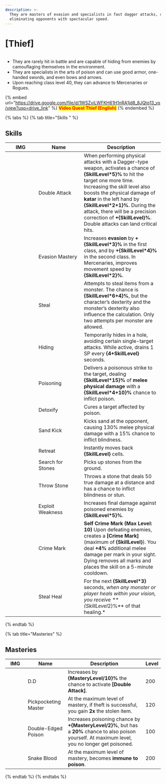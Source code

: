 ```yaml
---
description: >-
  They are masters of evasion and specialists in fast dagger attacks, capable of
  eliminating opponents with spectacular speed.
---
```


# \[Thief]

<figure><img src="../../.gitbook/assets/700px-1Gatuno.png" alt=""><figcaption></figcaption></figure>

* They are rarely hit in battle and are capable of hiding from enemies by camouflaging themselves in the environment.
* They are specialists in the arts of poison and can use good armor, one-handed swords, and even bows and arrows.
* Upon reaching class level 40, they can advance to Mercenaries or Rogues.

{% embed url="https://drive.google.com/file/d/1WSZviLWFKH61H1nRA1jd8_8JQtq13_vs/view?usp=drive_link" %}
<mark style="color:red;">**Video Quest Thief (English)**</mark>
{% endembed %}

{% tabs %}
{% tab title="Skills " %}
## **Skills**

<table><thead><tr><th width="84">IMG</th><th width="131">Name</th><th>Description</th></tr></thead><tbody><tr><td><img src="../../.gitbook/assets/48a.png" alt=""></td><td>Double Attack</td><td>When performing physical attacks with a Dagger-type weapon, activates a chance of <strong>{SkillLevel*5}%</strong> to hit the target one more time. Increasing the skill level also boosts the physical damage of <strong>katar</strong> in the left hand by <strong>{SkillLevel*2+1}%</strong>. During the attack, there will be a precision correction of <strong>+{SkillLevel}%</strong>. Double attacks can land critical hits.</td></tr><tr><td><img src="../../.gitbook/assets/49a.png" alt=""></td><td>Evasion Mastery</td><td>Increases <strong>evasion</strong> by <strong>+{SkillLevel*3}%</strong> in the first class, and by <strong>+{SkillLevel*4}%</strong> in the second class. In Mercenaries, improves movement speed by <strong>{SkillLevel*2}%</strong>.</td></tr><tr><td><img src="../../.gitbook/assets/50a.png" alt=""></td><td>Steal</td><td>Attempts to steal items from a monster. The chance is <strong>{SkillLevel*6+4}%</strong>, but the character’s dexterity and the monster’s dexterity also influence the calculation. Only two attempts per monster are allowed.</td></tr><tr><td><img src="../../.gitbook/assets/51a.png" alt=""></td><td>Hiding</td><td>Temporarily hides in a hole, avoiding certain single-target attacks. While active, drains 1 SP every <strong>{4+SkillLevel}</strong> seconds.</td></tr><tr><td><img src="../../.gitbook/assets/52a.png" alt=""></td><td>Poisoning</td><td>Delivers a poisonous strike to the target, dealing <strong>{SkillLevel*15}%</strong> of <strong>melee physical damage</strong> with a <strong>{SkillLevel*4+10}%</strong> chance to inflict poison.</td></tr><tr><td><img src="../../.gitbook/assets/53a.png" alt=""></td><td>Detoxify</td><td>Cures a target affected by poison.</td></tr><tr><td><img src="../../.gitbook/assets/149a.png" alt=""></td><td>Sand Kick</td><td>Kicks sand at the opponent, causing 130% melee physical damage with a 15% chance to inflict blindness.</td></tr><tr><td><img src="../../.gitbook/assets/150a.png" alt=""></td><td>Retreat</td><td>Instantly moves back <strong>{SkillLevel}</strong> cells.</td></tr><tr><td><img src="../../.gitbook/assets/750a (1).png" alt=""></td><td>Search for Stones</td><td>Picks up stones from the ground.</td></tr><tr><td><img src="../../.gitbook/assets/152a.png" alt=""></td><td>Throw Stone</td><td>Throws a stone that deals 50 true damage at a distance and has a chance to inflict blindness or stun.</td></tr><tr><td><img src="../../.gitbook/assets/773a.png" alt=""></td><td>Exploit Weakness</td><td>Increases final damage against poisoned enemies by <strong>{SkillLevel*5}%</strong>.</td></tr><tr><td><img src="../../.gitbook/assets/774a.png" alt=""></td><td>Crime Mark</td><td><strong>Self Crime Mark (Max Level: 10)</strong> Upon defeating enemies, creates a <strong>[Crime Mark]</strong> (maximum of <strong>{SkillLevel}</strong>). You deal <strong>+4%</strong> additional melee damage per mark in your sight. Dying removes all marks and places the skill on a 5-minute cooldown.</td></tr><tr><td><img src="../../.gitbook/assets/775a.png" alt=""></td><td>Steal Heal</td><td>For the next <strong>{SkillLevel*3}</strong> seconds, <em>when any monster or player heals within your vision, you receive **{SkillLevel</em>2}%** of that healing.*</td></tr></tbody></table>
{% endtab %}

{% tab title="Masteries" %}
## Masteries

<table><thead><tr><th width="85">IMG</th><th width="129">Name</th><th width="383">Description</th><th>Level</th></tr></thead><tbody><tr><td><img src="../../.gitbook/assets/48a.png" alt=""></td><td>D.D</td><td>Increases by <strong>{MasteryLevel/10}%</strong> the chance to activate <strong>[Double Attack]</strong>.</td><td>200</td></tr><tr><td><img src="../../.gitbook/assets/50a.png" alt=""></td><td>Pickpocketing Master</td><td>At the maximum level of mastery, if theft is successful, you gain <strong>2x</strong> the stolen item.</td><td>120</td></tr><tr><td><img src="../../.gitbook/assets/52a.png" alt=""></td><td>Double-Edged Poison</td><td>Increases poisoning chance by <strong>+{MasteryLevel/2}%</strong>, but has a <strong>20%</strong> chance to also poison yourself. At maximum level, you no longer get poisoned.</td><td>100</td></tr><tr><td><img src="../../.gitbook/assets/53a.png" alt=""></td><td>Snake Blood</td><td>At the maximum level of mastery, becomes <strong>immune to poison</strong>.</td><td>200</td></tr></tbody></table>
{% endtab %}
{% endtabs %}
